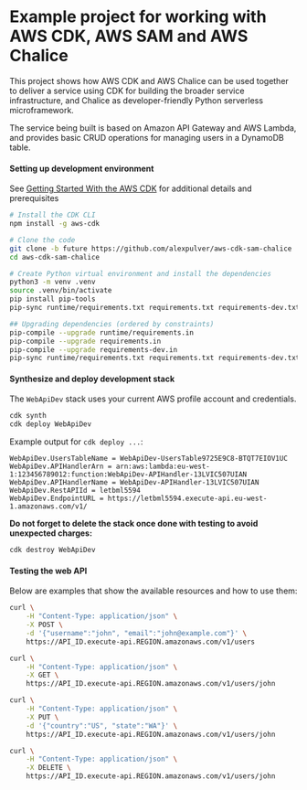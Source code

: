 # Example project for working with AWS CDK, AWS SAM and AWS Chalice

This project shows how AWS CDK and AWS Chalice can be used
together to deliver a service using CDK for building the broader service
infrastructure, and Chalice as developer-friendly Python serverless 
microframework.

The service being built is based on Amazon API Gateway and AWS Lambda, 
and provides basic CRUD operations for managing users in a DynamoDB table.

#### Setting up development environment

See [Getting Started With the AWS CDK](https://docs.aws.amazon.com/cdk/latest/guide/getting_started.html)
for additional details and prerequisites

```bash
# Install the CDK CLI
npm install -g aws-cdk

# Clone the code
git clone -b future https://github.com/alexpulver/aws-cdk-sam-chalice
cd aws-cdk-sam-chalice

# Create Python virtual environment and install the dependencies
python3 -m venv .venv
source .venv/bin/activate
pip install pip-tools
pip-sync runtime/requirements.txt requirements.txt requirements-dev.txt

## Upgrading dependencies (ordered by constraints)
pip-compile --upgrade runtime/requirements.in
pip-compile --upgrade requirements.in
pip-compile --upgrade requirements-dev.in
pip-sync runtime/requirements.txt requirements.txt requirements-dev.txt
```

#### Synthesize and deploy development stack

The `WebApiDev` stack uses your current AWS profile account and credentials.

```bash
cdk synth
cdk deploy WebApiDev
```

Example output for `cdk deploy ...`:

```text
WebApiDev.UsersTableName = WebApiDev-UsersTable9725E9C8-BTQT7EIOV1UC
WebApiDev.APIHandlerArn = arn:aws:lambda:eu-west-1:123456789012:function:WebApiDev-APIHandler-13LVIC507UIAN
WebApiDev.APIHandlerName = WebApiDev-APIHandler-13LVIC507UIAN
WebApiDev.RestAPIId = letbml5594
WebApiDev.EndpointURL = https://letbml5594.execute-api.eu-west-1.amazonaws.com/v1/
```

**Do not forget to delete the stack once done with testing to avoid unexpected
charges:**
```bash
cdk destroy WebApiDev
```

#### Testing the web API

Below are examples that show the available resources and how to use them:

```bash
curl \
    -H "Content-Type: application/json" \
    -X POST \
    -d '{"username":"john", "email":"john@example.com"}' \
    https://API_ID.execute-api.REGION.amazonaws.com/v1/users

curl \
    -H "Content-Type: application/json" \
    -X GET \
    https://API_ID.execute-api.REGION.amazonaws.com/v1/users/john

curl \
    -H "Content-Type: application/json" \
    -X PUT \
    -d '{"country":"US", "state":"WA"}' \
    https://API_ID.execute-api.REGION.amazonaws.com/v1/users/john

curl \
    -H "Content-Type: application/json" \
    -X DELETE \
    https://API_ID.execute-api.REGION.amazonaws.com/v1/users/john
```
